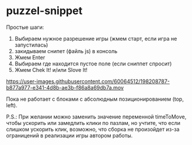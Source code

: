 # puzzel-snippet

Простые шаги:
1. Выбираем нужное разрешение игры (жмем старт, если игра не запустилась)
2. закидываем снипет (файль js) в консоль
3. Жмем Enter
4. Выбираем где находится пустое поле (если сниппет спросит)
5. Жмем Chek It! и/или Slove It!

https://user-images.githubusercontent.com/60064512/198208787-b877a977-e341-4d8b-ae3b-f86a8a69db7a.mov

Пока не работает с блоками с абсолюдным позиционированием (top, left).

P.S.: При желании можно заменить значение переменной timeToMove, чтобы ускорить или замедлить клики по пазлам, но учтите, что если слишком ускорить клик, возможно, что сборка не произойдет из-за ограницений в реализации игры автором работы.
